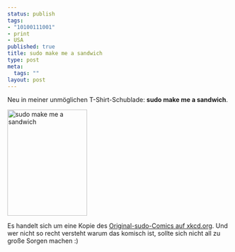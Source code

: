 ```yaml
--- 
status: publish
tags: 
- "10100111001"
- print
- USA
published: true
title: sudo make me a sandwich
type: post
meta: 
  tags: ""
layout: post
---
```

Neu in meiner unmöglichen T-Shirt-Schublade: <strong>sudo make me a sandwich</strong>.

<a href="http://www.flickr.com/photos/freeed/419497511/" title="Photo Sharing"><img src="http://farm1.static.flickr.com/154/419497511_8d19f047d2_m.jpg" width="180" height="240" alt="sudo make me a sandwich" /></a>

Es handelt sich um eine Kopie des <a href="http://xkcd.com/c149.html">Original-sudo-Comics auf xkcd.org</a>. Und wer nicht so recht versteht warum das komisch ist, sollte sich nicht all zu große Sorgen machen :)
